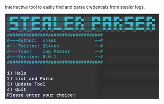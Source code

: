 Interractive tool to easily find and parse credentials from stealer logs.

![StealerParser](screenshot.png)